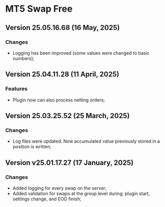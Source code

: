 # MT5 Swap Free

## Version 25.05.16.68 (16 May, 2025)
### Changes
* Logging has been improved (some values were changed to basic numbers);

## Version 25.04.11.28 (11 April, 2025)
### Features
* Plugin now can also process netting orders;

## Version 25.03.25.52 (25 March, 2025)
### Changes
* Log files were updated. Now accumulated value previously stored in a position is written;

## Version v25.01.17.27 (17 January, 2025)
### Changes
* Added logging for every swap on the server;
* Added validation for swaps at the group level during: plugin start, settings change, and EOD finish;
